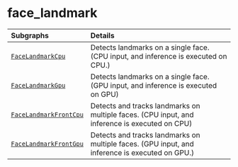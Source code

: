 # face_landmark

Subgraphs|Details
:--- | :---
[`FaceLandmarkCpu`](https://github.com/google/mediapipe/tree/master/mediapipe/modules/face_landmark/face_landmark_cpu.pbtxt)| Detects landmarks on a single face. (CPU input, and inference is executed on CPU.)
[`FaceLandmarkGpu`](https://github.com/google/mediapipe/tree/master/mediapipe/modules/face_landmark/face_landmark_gpu.pbtxt)| Detects landmarks on a single face. (GPU input, and inference is executed on GPU)
[`FaceLandmarkFrontCpu`](https://github.com/google/mediapipe/tree/master/mediapipe/modules/face_landmark/face_landmark_front_cpu.pbtxt)| Detects and tracks landmarks on multiple faces. (CPU input, and inference is executed on CPU)
[`FaceLandmarkFrontGpu`](https://github.com/google/mediapipe/tree/master/mediapipe/modules/face_landmark/face_landmark_front_gpu.pbtxt)| Detects and tracks landmarks on multiple faces. (GPU input, and inference is executed on GPU.)

